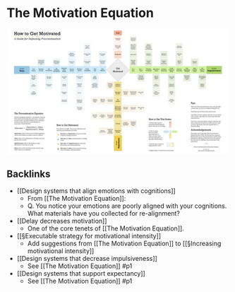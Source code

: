 # The Motivation Equation
![](BearImages/5631C1FC-3167-4CBA-871E-816F7E6650E1-2066-00000A718B98D6D4/howtogetmotivated-2560x1440.png)

## Backlinks
* [[Design systems that align emotions with cognitions]]
	* From [[The Motivation Equation]]:
	* Q. You notice your emotions are poorly aligned with your cognitions. What materials have you collected for re-alignment?
* [[Delay decreases motivation]]
	* One of the core tenets of [[The Motivation Equation]].
* [[§Executable strategy for motivational intensity]]
	* Add suggestions from [[The Motivation Equation]] to [[§Increasing motivational intensity]]
* [[Design systems that decrease impulsiveness]]
	* See [[The Motivation Equation]] #p1
* [[Design systems that support expectancy]]
	* See [[The Motivation Equation]] #p1

<!-- #Life -->

<!-- {BearID:7BDE680D-9E90-407B-9D1A-9430FAB30DB6-15756-000013045E83CAE0} -->
